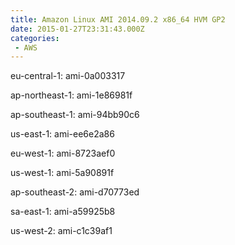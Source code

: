```yaml
---
title: Amazon Linux AMI 2014.09.2 x86_64 HVM GP2
date: 2015-01-27T23:31:43.000Z
categories:
 - AWS
---
```


eu-central-1: ami-0a003317

ap-northeast-1: ami-1e86981f

ap-southeast-1: ami-94bb90c6

us-east-1: ami-ee6e2a86

eu-west-1: ami-8723aef0

us-west-1: ami-5a90891f

ap-southeast-2: ami-d70773ed

sa-east-1: ami-a59925b8

us-west-2: ami-c1c39af1

